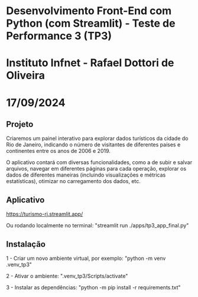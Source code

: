 # Desenvolvimento Front-End com Python (com Streamlit) - Teste de Performance 3 (TP3)
# Instituto Infnet - Rafael Dottori de Oliveira
# 17/09/2024

## Projeto
Criaremos um painel interativo para explorar dados turísticos da cidade do Rio de Janeiro, indicando o número de visitantes de diferentes países e continentes entre os anos de 2006 e 2019.

O aplicativo contará com diversas funcionalidades, como a de subir e salvar arquivos, navegar em diferentes páginas para cada operação, explorar os dados de diferentes maneiras (incluindo visualizações e métricas estatísticas), otimizar no carregamento dos dados, etc.

## Aplicativo
https://turismo-rj.streamlit.app/

Ou rodando localmente no terminal: "streamlit run ./apps/tp3_app_final.py"

## Instalação
1 - Criar um novo ambiente virtual, por exemplo: "python -m venv .venv_tp3"

2 - Ativar o ambiente: ".venv_tp3/Scripts/activate"

3 - Instalar as dependências: "python -m pip install -r requirements.txt"

